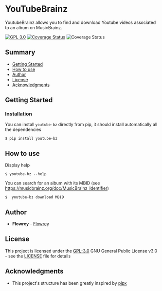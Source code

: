 # YouTubeBrainz

YoutubeBrainz allows you to find and download Youtube videos associated to an album on MusicBrainz.

[![GPL 3.0](https://img.shields.io/badge/license-GPL_3.0-blue.svg)](LICENSE.md)
[![Coverage Status](https://coveralls.io/repos/github/Flowrey/youtube-bz/badge.svg?branch=master)](https://coveralls.io/github/Flowrey/youtube-bz?branch=master)
![Coverage Status](https://github.com/flowrey/youtube-bz/actions/workflows/tests.yml/badge.svg)


## Summary

  - [Getting Started](#getting-started)
  - [How to use](#how-to-use)
  - [Author](#author)
  - [License](#license)
  - [Acknowledgments](#acknowledgments)
  
## Getting Started

### Installation

You can install `youtube-bz` directly from pip, it should install automatically all the dependencies
```
$ pip install youtube-bz
```

## How to use
Display help
```
$ youtube-bz --help
```

You can search for an album with its MBID (see https://musicbrainz.org/doc/MusicBrainz_Identifier)
```
$  youtube-bz download MBID
```

## Author
  
  - **Flowrey** - [Flowrey](https://github.com/Flowrey)
  
## License

This project is licensed under the [GPL-3.0](LICENSE)
GNU General Public License v3.0 - see the [LICENSE](LICENSE) file for
details

## Acknowledgments

  - This project's structure has been greatly inspired by [pipx](https://github.com/pypa/pipx/)
